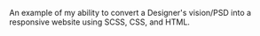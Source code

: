 An example of my ability to convert a Designer's vision/PSD into a responsive website using SCSS, CSS, and HTML.
